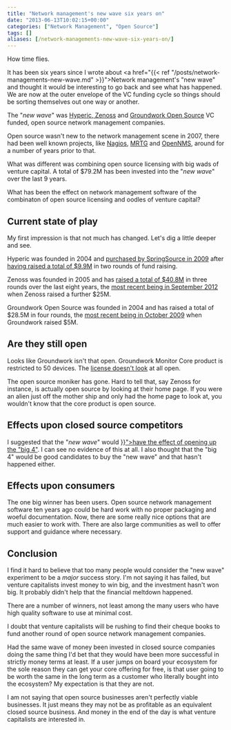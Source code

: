 ```yaml
---
title: "Network management's new wave six years on"
date: "2013-06-13T10:02:15+00:00"
categories: ["Network Management", "Open Source"]
tags: []
aliases: [/network-managements-new-wave-six-years-on/]
---
```


How time flies.

It has been six years since I wrote about <a href="{{< ref "/posts/network-managements-new-wave.md" >}}">Network management's "new wave"</a> and thought it would be interesting to go back and see what has happened. We are now at the outer envelope of the VC funding cycle so things should be sorting themselves out one way or another.

The "<em>new wave</em>" was <a href="http://www.hyperic.com/">Hyperic</a>,<a href="https://www.zenoss.com/"> Zenoss</a> and <a href="http://www.gwos.com/">Groundwork Open Source</a> VC funded, open source network management companies.

Open source wasn't new to the network management scene in 2007, there had been well known projects, like <a href="http://www.nagios.org/">Nagios</a>, <a href="http://oss.oetiker.ch/mrtg/">MRTG</a> and <a href="https://www.opennms.org/">OpenNMS</a>, around for a number of years prior to that.

What was different was combining open source licensing with big wads of venture capital. A total of $79.2M has been invested into the "<em>new wave</em>" over the last 9 years.

What has been the effect on network management software of the combinaton of open source licensing and oodles of venture capital?
<h2>Current state of play</h2>
My first impression is that not much has changed. Let's dig a little deeper and see.

Hyperic was founded in 2004 and <a href="http://techcrunch.com/2009/05/04/springsource-solidifies-enterprise-offerings-with-acquisition-of-hyperic/">purchased by SpringSource in 2009</a> after <a href="http://www.crunchbase.com/company/hyperic">having raised a total of $9.9M</a> in two rounds of fund raising.

Zenoss was founded in 2005 and has <a href="http://www.crunchbase.com/company/zenoss">raised a total of $40.8M</a> in three rounds over the last eight years, the <a href="http://techcrunch.com/2012/10/09/zenoss-raises-25-million-series-c-to-automate-it/">most recent being in September 2012</a> when Zenoss raised a further $25M.

Groundwork Open Source was founded in 2004 and has raised a total of $28.5M in four rounds, the <a href="http://www.pehub.com/2009/10/13/groundwork-open-source-raises-5-million/">most recent being in October 2009</a> when Groundwork raised $5M.
<h2>Are they still open</h2>
Looks like Groundwork isn't that open. Groundwork Monitor Core product is restricted to 50 devices. The <a href="http://www.gwos.com/wp-content/uploads/2012/10/GWM-Core-EULA.pdf">license doesn't look</a> at all open.

The open source moniker has gone. Hard to tell that, say Zenoss for instance, is actually open source by looking at their home page. If you were an alien just off the mother ship and only had the home page to look at, you wouldn't know that the core product is open source.
<h2>Effects upon closed source competitors</h2>
I suggested that the "<em>new wave</em>" would <a href="{{< ref "/posts/new-wave-challenging-the-big-4.md" >}}">have the effect of opening up the "big 4"</a>. I can see no evidence of this at all. I also thought that the "big 4" would be good candidates to buy the "new wave" and that hasn't happened either.
<h2>Effects upon consumers</h2>
The one big winner has been users. Open source network management software ten years ago could be hard work with no proper packaging and woeful documentation. Now, there are some really nice options that are much easier to work with. There are also large communities as well to offer support and guidance where necessary.
<h2>Conclusion</h2>
I find it hard to believe that too many people would consider the "new wave" experiment to be a <em>major</em> success story. I'm not saying it has failed, but venture capitalists invest money to win big, and the investment hasn't won big. It probably didn't help that the financial meltdown happened.

There are a number of winners, not least among the many users who have high quality software to use at minimal cost.

I doubt that venture capitalists will be rushing to find their cheque books to fund another round of open source network management companies.

Had the same wave of money been invested in closed source companies doing the same thing I'd bet that they would have been more successful in strictly money terms at least. If a user jumps on board your ecosystem for the sole reason they can get your core offering for free, is that user going to be worth the same in the long term as a customer who literally bought into the ecosystem? My expectation is that they are not.

I am not saying that open source businesses aren't perfectly viable businesses. It just means they may not be as profitable as an equivalent closed source business. And money in the end of the day is what venture capitalists are interested in.
